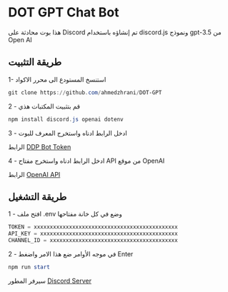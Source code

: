 #  DOT GPT Chat Bot

هذا بوت محادثة على Discord تم إنشاؤه باستخدام discord.js ونموذج gpt-3.5 من Open AI


## طريقة التثبيت
1- استنسخ المستودع الى محرر الاكواد 
```powershell
git clone https://github.com/ahmedzhrani/DOT-GPT
```

2 - قم بتثبيت المكتبات هذي
```powershell
npm install discord.js openai dotenv
```

3 - ادخل الرابط ادناه واستخرج المعرف للبوت

الرابط [DDP Bot Token](https://discord.com/developers/applications)


4 - ادخل الرابط ادناه واستخرج مفتاح API من موقع OpenAI

الرابط [OpenAI API](https://platform.openai.com/account/api-keys)



## طريقة التشغيل

1 - افتح ملف .env وضع في كل خانة مفتاحها 
```javascript
TOKEN = xxxxxxxxxxxxxxxxxxxxxxxxxxxxxxxxxxxxxxxxxxxxx
API_KEY = xxxxxxxxxxxxxxxxxxxxxxxxxxxxxxxxxxxxxxxxxxx
CHANNEL_ID = xxxxxxxxxxxxxxxxxxxxxxxxxxxxxxxxxxxxxxxx
```

2 - في موجه الأوامر ضع هذا الامر واضغط Enter
```powershell
npm run start
```

سيرفر المطور 
[Discord Server](https://discord.gg/mGs8rAqtv5)

